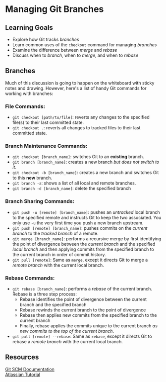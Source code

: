 # Managing Git Branches
## Learning Goals
- Explore how Git tracks _branches_
- Learn common uses of the `checkout` command for managing _branches_
- Examine the difference between _merge_ and _rebase_
- Discuss when to _branch_, when to _merge_, and when to _rebase_

## Branches
Much of this discussion is going to happen on the whiteboard with sticky notes and drawing. However, here's a list of handy Git commands for working with branches:

### File Commands:
- `git checkout [path/to/file]`: reverts any changes to the specified file(s) to their last committed state.
- `git checkout .`: reverts all changes to tracked files to their last committed state.

### Branch Maintenance Commands:
- `git checkout [branch_name]`: switches Git to an __existing__ branch.
- `git branch [branch_name]`: creates a new branch _but does not switch to it_.
- `git checkout -b [branch_name]`: creates a new branch and switches Git to this __new__ branch.
- `git branch -a`: shows a list of all local and remote branches.
- `git branch -d [branch_name]`: delete the specified branch

### Branch Sharing Commands:
- `git push -u [remote] [branch_name]`: pushes an _untracked_ local branch to the specified remote and instructs Git to keep the two associated. You only use `-u` the very first time you push a new branch upstream.
- `git push [remote] [branch_name]`: pushes commits on the _current branch_ to the _tracked branch_ of a remote.
- `git merge [branch_name]`: performs a recursive merge by first identifying the point of divergence between the _current branch_ and the specified _local branch_ and then applying commits from the specified branch to the current branch in order of commit history.
- `git pull [remote]`: Same as `merge`, except it directs Git to merge a _remote branch_ with the current local branch.

### Rebase Commands:
- `git rebase [branch_name]`: performs a _rebase_ of the current branch. Rebase is a three step process:
  - Rebase identifies the point of divergence between the current branch and the specified branch
  - Rebase rewinds the current branch to the point of divergence
  - Rebase then applies new commits from the specified branch to the current branch
  - Finally, rebase applies the commits unique to the current branch _as new commits to the top of the current branch_.
- `git pull [remote] --rebase`: Same as `rebase`, except it directs Git to rebase a _remote branch_ with the current local branch.


## Resources
[Git SCM Documentation](https://git-scm.com/book/ch3-2.html)  
[Atlassian Tutorial](https://www.atlassian.com/git/tutorials/using-branches)
